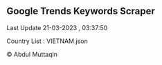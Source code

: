 

## Google Trends Keywords Scraper 
 
Last Update 21-03-2023 , 03:37:50

Country List :
VIETNAM.json



© Abdul Muttaqin 
